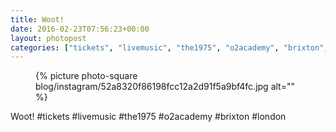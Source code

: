 ```yaml
---
title: Woot!
date: 2016-02-23T07:56:23+00:00
layout: photopost
categories: ["tickets", "livemusic", "the1975", "o2academy", "brixton", "london", "photos", "instagram"]
---
```


<figure class="photo photo--square">
  {% picture photo-square blog/instagram/52a8320f86198fcc12a2d91f5a9bf4fc.jpg alt="" %}
</figure>

Woot!
#tickets #livemusic #the1975 #o2academy #brixton #london
